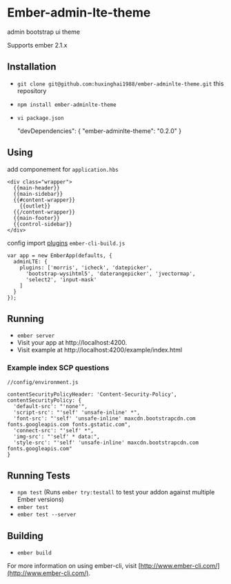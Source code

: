 # Ember-admin-lte-theme

admin bootstrap ui theme

Supports ember 2.1.x

## Installation

* `git clone git@github.com:huxinghai1988/ember-adminlte-theme.git` this repository
* `npm install ember-adminlte-theme`
* `vi package.json` 

    "devDependencies": {
      "ember-adminlte-theme": "0.2.0"
    }

## Using
  
  add componement for ``application.hbs``

    <div class="wrapper">
      {{main-header}}      
      {{main-sidebar}}     
      {{#content-wrapper}} 
        {{outlet}}
      {{/content-wrapper}}
      {{main-footer}}      
      {{control-sidebar}}
    </div>

  config import [plugins](https://github.com/huxinghai1988/ember-adminlte-theme/blob/master/index.js#L76~L96) ``ember-cli-build.js``

    var app = new EmberApp(defaults, {
      adminLTE: {
        plugins: ['morris', 'icheck', 'datepicker', 
          'bootstrap-wysihtml5', 'daterangepicker', 'jvectormap',
          'select2', 'input-mask'
        ]
      }
    });


## Running

* `ember server`
* Visit your app at http://localhost:4200.
* Visit example at http://localhost:4200/example/index.html

### Example index SCP questions

    //config/environment.js

    contentSecurityPolicyHeader: 'Content-Security-Policy',
    contentSecurityPolicy: {
      'default-src': "'none'",
      'script-src': "'self' 'unsafe-inline' *",
      'font-src': "'self' 'unsafe-inline' maxcdn.bootstrapcdn.com fonts.googleapis.com fonts.gstatic.com",
      'connect-src': "'self' *",
      'img-src': "'self' * data:",
      'style-src': "'self' 'unsafe-inline' maxcdn.bootstrapcdn.com fonts.googleapis.com"
    }


## Running Tests

* `npm test` (Runs `ember try:testall` to test your addon against multiple Ember versions)
* `ember test`
* `ember test --server`

## Building

* `ember build`

For more information on using ember-cli, visit [http://www.ember-cli.com/](http://www.ember-cli.com/).
